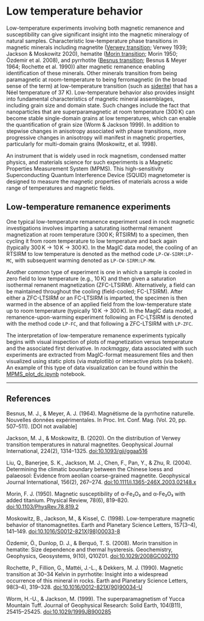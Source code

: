 # Low temperature behavior

Low-temperature experiments involving both magnetic remanence and susceptibility can give significant insight into the magnetic mineralogy of natural samples. Characteristic low-temperature phase transitions in magnetic minerals including magnetite ([Verwey transition](verwey.md); Verwey 1939; Jackson & Moskowitz 2020), hematite ([Morin transition](morin.md); Morin 1950; Özdemir et al. 2008), and pyrrhotite ([Besnus transition](besnus.md); Besnus & Meyer 1964; Rochette et al. 1990)) alter magnetic remanence enabling identification of these minerals. Other minerals transition from being paramagnetic at room-temperature to being ferromagnetic (in the broad sense of the term) at low-temperature transition (such as [siderite](../minerals/siderite.md)) that has a Néel temperature of 37 K). Low-temperature behavior also provides insight into fundamental characteristics of magnetic mineral assemblages, including grain size and domain state. Such changes include the fact that nanoparticles that are superparamagnetic at room temperature (300 K) can become stable single-domain grains at low temperatures, which can enable the quantification of grain size (Worm & Jackson 1999). In addition to stepwise changes in anisotropy associated with phase transitions, more progressive changes in anisotropy will manifest in magnetic properties, particularly for multi-domain grains (Moskowitz, et al. 1998).

An instrument that is widely used in rock magnetism, condensed matter physics, and materials science for such experiments is a Magnetic Properties Measurement System (MPMS). This high-sensitivity Superconducting Quantum Interference Device (SQUID) magnetometer is designed to measure the magnetic properties of materials across a wide range of temperatures and magnetic fields.

## Low-temperature remanence experiments

One typical low-temperature remanence experiment used in rock magnetic investigations involves imparting a saturating isothermal remanent magnetization at room temperature (300 K; RTSIRM) to a specimen, then cycling it from room temperature to low temperature and back again (typically 300 K → 10 K → 300 K). In the MagIC data model, the cooling of an RTSIRM to low temperature is denoted as the method code `LP-CW-SIRM:LP-MC`, with subsequent warming denoted as `LP-CW-SIRM:LP-MW`. 

Another common type of experiment is one in which a sample is cooled in zero field to low temperature (e.g., 10 K) and then given a saturation isothermal remanent magnetization (ZFC-LTSIRM). Alternatively, a field can be maintained throughout the cooling (field-cooled; FC-LTSIRM). After either a ZFC-LTSIRM or an FC-LTSIRM is imparted, the specimen is then warmed in the absence of an applied field from the low-temperature state up to room temperature (typically 10 K → 300 K). In the MagIC data model, a remanence-upon-warming experiment following an FC-LTSIRM is denoted with the method code `LP-FC`, and that following a ZFC-LTSIRM with `LP-ZFC`.

The interpretation of low-temperature remanence experiments typically begins with visual inspection of plots of magnetization versus temperature and the associated first derivative. In *rockmagpy*, data associated with such experiments are extracted from MagIC-format measurement files and then visualized using static plots (via matplotlib) or interactive plots (via bokeh). An example of this type of data visualization can be found within the [MPMS_plot_dc.ipynb](https://pmagpy.github.io/RockmagPy-notebooks/MPMS_notebooks/MPMS_plot_dc.html) notebook.

---

## References

Besnus, M. J., & Meyer, A. J. (1964). Magnétisme de la pyrrhotine naturelle. Nouvelles données expérimentales. In Proc. Int. Conf. Mag. (Vol. 20, pp. 507–511). [DOI not available]

Jackson, M. J., & Moskowitz, B. (2020). On the distribution of Verwey transition temperatures in natural magnetites. Geophysical Journal International, 224(2), 1314–1325. [doi:10.1093/gji/ggaa516](http://dx.doi.org/10.1093/gji/ggaa516)

Liu, Q., Banerjee, S. K., Jackson, M. J., Chen, F., Pan, Y., & Zhu, R. (2004). Determining the climatic boundary between the Chinese loess and palaeosol: Evidence from aeolian coarse-grained magnetite. Geophysical Journal International, 156(2), 267–274. [doi:10.1111/j.1365-246X.2003.02148.x](http://dx.doi.org/10.1111/j.1365-246X.2003.02148.x)

Morin, F. J. (1950). Magnetic susceptibility of α-Fe₂O₃ and α-Fe₂O₃ with added titanium. Physical Review, 78(6), 819–820. [doi:10.1103/PhysRev.78.819.2](http://dx.doi.org/10.1103/PhysRev.78.819.2)

Moskowitz, B., Jackson, M., & Kissel, C. (1998). Low-temperature magnetic behavior of titanomagnetites. Earth and Planetary Science Letters, 157(3–4), 141–149. [doi:10.1016/S0012-821X(98)00033-8](http://dx.doi.org/10.1016/S0012-821X(98)00033-8)

Özdemir, Ö., Dunlop, D. J., & Berquó, T. S. (2008). Morin transition in hematite: Size dependence and thermal hysteresis. Geochemistry, Geophysics, Geosystems, 9(10), Q10Z01. [doi:10.1029/2008GC002110](http://dx.doi.org/10.1029/2008GC002110)

Rochette, P., Fillion, G., Mattéi, J.-L., & Dekkers, M. J. (1990). Magnetic transition at 30–34 Kelvin in pyrrhotite: Insight into a widespread occurrence of this mineral in rocks. Earth and Planetary Science Letters, 98(3–4), 319–328. [doi:10.1016/0012-821X(90)90034-U](http://dx.doi.org/10.1016/0012-821X(90)90034-U)

Worm, H.-U., & Jackson, M. (1999). The superparamagnetism of Yucca Mountain Tuff. Journal of Geophysical Research: Solid Earth, 104(B11), 25415–25425. [doi:10.1029/1999JB900285](http://dx.doi.org/10.1029/1999JB900285)